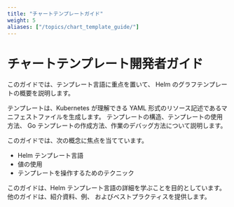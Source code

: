 ```yaml
---
title: "チャートテンプレートガイド"
weight: 5
aliases: ["/topics/chart_template_guide/"]
---
```


# チャートテンプレート開発者ガイド

このガイドでは、テンプレート言語に重点を置いて、
Helm のグラフテンプレートの概要を説明します。

テンプレートは、Kubernetes が理解できる 
YAML 形式のリソース記述であるマニフェストファイルを生成します。
テンプレートの構造、テンプレートの使用方法、
Go テンプレートの作成方法、作業のデバッグ方法について説明します。

このガイドでは、次の概念に焦点を当てています。

- Helm テンプレート言語
- 値の使用
- テンプレートを操作するためのテクニック

このガイドは、Helm テンプレート言語の詳細を学ぶことを目的としています。
他のガイドは、紹介資料、例、
およびベストプラクティスを提供します。
